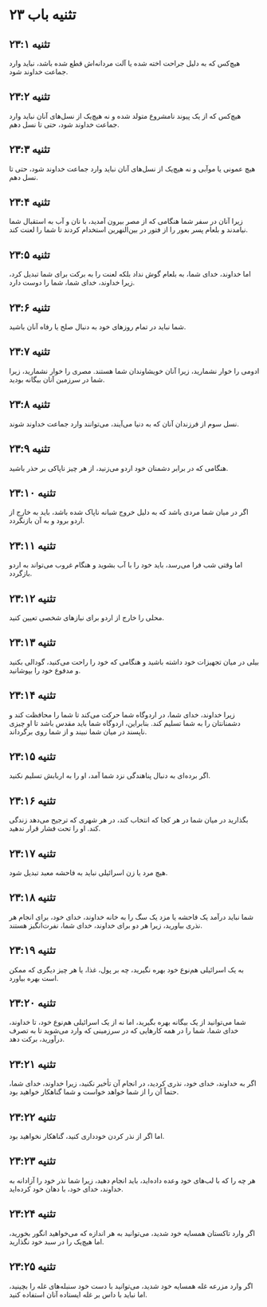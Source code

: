 # تثنیه باب ۲۳

## تثنیه ۲۳:۱
هیچ‌کس که به دلیل جراحت اخته شده یا آلت مردانه‌اش قطع شده باشد، نباید وارد جماعت خداوند شود.

## تثنیه ۲۳:۲
هیچ‌کس که از یک پیوند نامشروع متولد شده و نه هیچ‌یک از نسل‌های آنان نباید وارد جماعت خداوند شود، حتی تا نسل دهم.

## تثنیه ۲۳:۳
هیچ عمونی یا موآبی و نه هیچ‌یک از نسل‌های آنان نباید وارد جماعت خداوند شود، حتی تا نسل دهم.

## تثنیه ۲۳:۴
زیرا آنان در سفر شما هنگامی که از مصر بیرون آمدید، با نان و آب به استقبال شما نیامدند و بلعام پسر بعور را از فتور در بین‌النهرین استخدام کردند تا شما را لعنت کند.

## تثنیه ۲۳:۵
اما خداوند، خدای شما، به بلعام گوش نداد بلکه لعنت را به برکت برای شما تبدیل کرد، زیرا خداوند، خدای شما، شما را دوست دارد.

## تثنیه ۲۳:۶
شما نباید در تمام روزهای خود به دنبال صلح یا رفاه آنان باشید.

## تثنیه ۲۳:۷
ادومی را خوار نشمارید، زیرا آنان خویشاوندان شما هستند. مصری را خوار نشمارید، زیرا شما در سرزمین آنان بیگانه بودید.

## تثنیه ۲۳:۸
نسل سوم از فرزندان آنان که به دنیا می‌آیند، می‌توانند وارد جماعت خداوند شوند.

## تثنیه ۲۳:۹
هنگامی که در برابر دشمنان خود اردو می‌زنید، از هر چیز ناپاکی بر حذر باشید.

## تثنیه ۲۳:۱۰
اگر در میان شما مردی باشد که به دلیل خروج شبانه ناپاک شده باشد، باید به خارج از اردو برود و به آن بازنگردد.

## تثنیه ۲۳:۱۱
اما وقتی شب فرا می‌رسد، باید خود را با آب بشوید و هنگام غروب می‌تواند به اردو بازگردد.

## تثنیه ۲۳:۱۲
محلی را خارج از اردو برای نیازهای شخصی تعیین کنید.

## تثنیه ۲۳:۱۳
بیلی در میان تجهیزات خود داشته باشید و هنگامی که خود را راحت می‌کنید، گودالی بکنید و مدفوع خود را بپوشانید.

## تثنیه ۲۳:۱۴
زیرا خداوند، خدای شما، در اردوگاه شما حرکت می‌کند تا شما را محافظت کند و دشمنانتان را به شما تسلیم کند. بنابراین، اردوگاه شما باید مقدس باشد تا او چیزی ناپسند در میان شما نبیند و از شما روی برگرداند.

## تثنیه ۲۳:۱۵
اگر برده‌ای به دنبال پناهندگی نزد شما آمد، او را به اربابش تسلیم نکنید.

## تثنیه ۲۳:۱۶
بگذارید در میان شما در هر کجا که انتخاب کند، در هر شهری که ترجیح می‌دهد زندگی کند. او را تحت فشار قرار ندهید.

## تثنیه ۲۳:۱۷
هیچ مرد یا زن اسرائیلی نباید به فاحشه معبد تبدیل شود.

## تثنیه ۲۳:۱۸
شما نباید درآمد یک فاحشه یا مزد یک سگ را به خانه خداوند، خدای خود، برای انجام هر نذری بیاورید، زیرا هر دو برای خداوند، خدای شما، نفرت‌انگیز هستند.

## تثنیه ۲۳:۱۹
به یک اسرائیلی هم‌نوع خود بهره نگیرید، چه بر پول، غذا، یا هر چیز دیگری که ممکن است بهره بیاورد.

## تثنیه ۲۳:۲۰
شما می‌توانید از یک بیگانه بهره بگیرید، اما نه از یک اسرائیلی هم‌نوع خود، تا خداوند، خدای شما، شما را در همه کارهایی که در سرزمینی که وارد می‌شوید تا به تصرف درآورید، برکت دهد.

## تثنیه ۲۳:۲۱
اگر به خداوند، خدای خود، نذری کردید، در انجام آن تأخیر نکنید، زیرا خداوند، خدای شما، حتماً آن را از شما خواهد خواست و شما گناهکار خواهید بود.

## تثنیه ۲۳:۲۲
اما اگر از نذر کردن خودداری کنید، گناهکار نخواهید بود.

## تثنیه ۲۳:۲۳
هر چه را که با لب‌های خود وعده داده‌اید، باید انجام دهید، زیرا شما نذر خود را آزادانه به خداوند، خدای خود، با دهان خود کرده‌اید.

## تثنیه ۲۳:۲۴
اگر وارد تاکستان همسایه خود شدید، می‌توانید به هر اندازه که می‌خواهید انگور بخورید، اما هیچ‌یک را در سبد خود نگذارید.

## تثنیه ۲۳:۲۵
اگر وارد مزرعه غله همسایه خود شدید، می‌توانید با دست خود سنبله‌های غله را بچینید، اما نباید با داس بر غله ایستاده آنان استفاده کنید.
